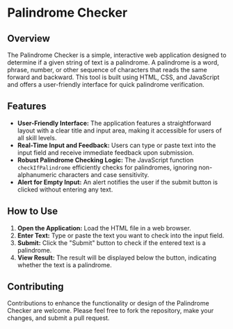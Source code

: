 # Palindrome Checker

## Overview

The Palindrome Checker is a simple, interactive web application designed to determine if a given string of text is a palindrome. A palindrome is a word, phrase, number, or other sequence of characters that reads the same forward and backward. This tool is built using HTML, CSS, and JavaScript and offers a user-friendly interface for quick palindrome verification.

## Features

- **User-Friendly Interface:** The application features a straightforward layout with a clear title and input area, making it accessible for users of all skill levels.
- **Real-Time Input and Feedback:** Users can type or paste text into the input field and receive immediate feedback upon submission.
- **Robust Palindrome Checking Logic:** The JavaScript function `checkIfPalindrome` efficiently checks for palindromes, ignoring non-alphanumeric characters and case sensitivity.
- **Alert for Empty Input:** An alert notifies the user if the submit button is clicked without entering any text.

## How to Use

1. **Open the Application:** Load the HTML file in a web browser.
2. **Enter Text:** Type or paste the text you want to check into the input field.
3. **Submit:** Click the "Submit" button to check if the entered text is a palindrome.
4. **View Result:** The result will be displayed below the button, indicating whether the text is a palindrome.

## Contributing

Contributions to enhance the functionality or design of the Palindrome Checker are welcome. Please feel free to fork the repository, make your changes, and submit a pull request.
